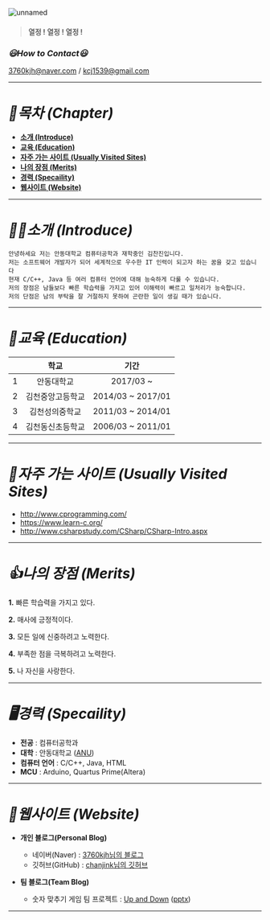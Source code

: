 ![unnamed](https://user-images.githubusercontent.com/86451206/123882855-a14bb000-d982-11eb-95a3-2a99aeb77717.jpg)

> #### 열정 ! 열정 ! 열정 !
> 

### _😃How to Contact😃_

3760kjh@naver.com / kcj1539@gmail.com 

***
# _📌목차 (Chapter)_

+ __[소개 (Introduce)](https://github.com/chanjink/Engineering-comm/blob/main/README.md#%EF%B8%8F%EC%86%8C%EA%B0%9C-introduce)__
+ __[교육 (Education)](https://github.com/chanjink/Engineering-comm/blob/main/README.md#%EA%B5%90%EC%9C%A1-education)__
+ __[자주 가는 사이트 (Usually Visited Sites)](https://github.com/chanjink/Engineering-comm/blob/main/README.md#%EC%9E%90%EC%A3%BC-%EA%B0%80%EB%8A%94-%EC%82%AC%EC%9D%B4%ED%8A%B8-usually-visited-sites)__
+ __[나의 장점 (Merits)](https://github.com/chanjink/Engineering-comm/blob/main/README.md#%EB%82%98%EC%9D%98-%EC%9E%A5%EC%A0%90-merits)__
+ __[경력 (Specaility)](https://github.com/chanjink/Engineering-comm/blob/main/README.md#%EA%B2%BD%EB%A0%A5-specaility)__
+ __[웹사이트 (Website)](https://github.com/chanjink/Engineering-comm/blob/main/README.md#%EC%9B%B9%EC%82%AC%EC%9D%B4%ED%8A%B8-website)__
***
# _🙋‍♂️소개 (Introduce)_

```
안녕하세요 저는 안동대학교 컴퓨터공학과 재학중인 김찬진입니다.
저는 소프트웨어 개발자가 되어 세계적으로 우수한 IT 인력이 되고자 하는 꿈을 갖고 있습니다
현재 C/C++, Java 등 여러 컴퓨터 언어에 대해 능숙하게 다룰 수 있습니다.
저의 장점은 남들보다 빠른 학습력을 가지고 있어 이해력이 빠르고 일처리가 능숙합니다.
저의 단점은 남의 부탁을 잘 거절하지 못하여 곤란한 일이 생길 때가 있습니다.
```
***
# _📖교육 (Education)_

| | 학교 | 기간 | 
| :-: | :-: | :-: | 
| 1 | 안동대학교 | 2017/03 ~ | 
| 2 | 김천중앙고등학교 | 2014/03 ~ 2017/01 |
| 3 | 김천성의중학교 | 2011/03 ~ 2014/01 | 
| 4 | 김천동신초등학교 | 2006/03 ~ 2011/01 | 
***
# _🧾자주 가는 사이트 (Usually Visited Sites)_

+ http://www.cprogramming.com/
+ https://www.learn-c.org/
+ http://www.csharpstudy.com/CSharp/CSharp-Intro.aspx
***
# _👍나의 장점 (Merits)_

__1.__ 빠른 학습력을 가지고 있다.

__2.__ 매사에 긍정적이다.

__3.__ 모든 일에 신중하려고 노력한다.

__4.__ 부족한 점을 극복하려고 노력한다.

__5.__ 나 자신을 사랑한다.
***
# _🖥경력 (Specaility)_

+ __전공__ : 컴퓨터공학과
+ __대학__ : 안동대학교 ([ANU](https://www.andong.ac.kr/main/))
+ __컴퓨터 언어__ : C/C++, Java, HTML
+ __MCU__ : Arduino, Quartus Prime(Altera)
***
# _📄웹사이트 (Website)_

* __개인 블로그(Personal Blog)__

     - 네이버(Naver) : [3760kjh님의 블로그](https://blog.naver.com/3760kjh)
     - 깃허브(GitHub) : [chanjink님의 깃허브](https://github.com/chanjink)

* __팀 블로그(Team Blog)__
     - 숫자 맞추기 게임 팀 프로젝트 : [Up and Down](https://blog.naver.com/lsk9481/222364666614) ([pptx](https://github.com/chanjink/softwareFolio/files/6737380/UP.AND.DOWN.5.24.pptx))
***

